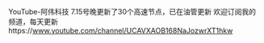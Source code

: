 YouTube-阿伟科技
7.15号晚更新了30个高速节点，已在油管更新
欢迎订阅我的频道，每天更新https://www.youtube.com/channel/UCAVXAOB168NaJozwrXT1hkw
   
   

